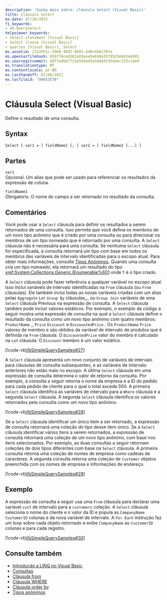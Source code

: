 ```yaml
---
description: 'Saiba mais sobre: cláusula Select (Visual Basic)'
title: Cláusula Select
ms.date: 07/20/2015
f1_keywords:
- vb.QuerySelect
helpviewer_keywords:
- Select statement [Visual Basic]
- Select clause [Visual Basic]
- queries [Visual Basic], Select
ms.assetid: 27a3f61c-5960-4692-9b91-4d0c4b6178fe
ms.openlocfilehash: 029778ce8262a93eee9a69843579523e8434eb01
ms.sourcegitcommit: ddf7edb67715a5b9a45e3dd44536dabc153c1de0
ms.translationtype: MT
ms.contentlocale: pt-BR
ms.lasthandoff: 02/06/2021
ms.locfileid: "99653570"
---
```

# <a name="select-clause-visual-basic"></a>Cláusula Select (Visual Basic)

Define o resultado de uma consulta.  
  
## <a name="syntax"></a>Syntax  
  
```vb  
Select [ var1 = ] fieldName1 [, [ var2 = ] fieldName2 [...] ]  
```  
  
## <a name="parts"></a>Partes  

 `var1`  
 Opcional. Um alias que pode ser usado para referenciar os resultados da expressão de coluna.  
  
 `fieldName1`  
 Obrigatório. O nome do campo a ser retornado no resultado da consulta.  
  
## <a name="remarks"></a>Comentários  

 Você pode usar a `Select` cláusula para definir os resultados a serem retornados de uma consulta. Isso permite que você defina os membros de um novo tipo anônimo que é criado por uma consulta ou para direcionar os membros de um tipo nomeado que é retornado por uma consulta. A `Select` cláusula não é necessária para uma consulta. Se nenhuma `Select` cláusula for especificada, a consulta retornará um tipo com base em todos os membros das variáveis de intervalo identificadas para o escopo atual. Para obter mais informações, consulte [Tipos Anônimos](../../programming-guide/language-features/objects-and-classes/anonymous-types.md). Quando uma consulta cria um tipo nomeado, ela retornará um resultado do tipo <xref:System.Collections.Generic.IEnumerable%601> onde `T` é o tipo criado.  
  
 A `Select` cláusula pode fazer referência a qualquer variável no escopo atual. Isso inclui variáveis de intervalo identificadas na `From` cláusula (ou `From` cláusulas). Ele também inclui todas as novas variáveis criadas com um alias pelas `Aggregate` `Let` `Group By` cláusulas,,, ou `Group Join` variáveis de uma `Select` cláusula Previous na expressão de consulta. A `Select` cláusula também pode incluir valores estáticos. Por exemplo, o exemplo de código a seguir mostra uma expressão de consulta na qual a `Select` cláusula define o resultado da consulta como um novo tipo anônimo com quatro membros: `ProductName` ,, `Price` `Discount` e `DiscountedPrice` . Os `ProductName` `Price` valores de membro e são obtidos da variável de intervalo de produtos que é definida na `From` cláusula. O `DiscountedPrice` valor do membro é calculado na `Let` cláusula. O `Discount` membro é um valor estático.  
  
 [!code-vb[VbSimpleQuerySamples#27](~/samples/snippets/visualbasic/VS_Snippets_VBCSharp/VbSimpleQuerySamples/VB/QuerySamples1.vb#27)]  
  
 A `Select` cláusula apresenta um novo conjunto de variáveis de intervalo para cláusulas de consulta subsequentes, e as variáveis de intervalo anteriores não estão mais no escopo. A última `Select` cláusula em uma expressão de consulta determina o valor de retorno da consulta. Por exemplo, a consulta a seguir retorna o nome da empresa e a ID do pedido para cada pedido de cliente para o qual o total excede 500. A primeira `Select` cláusula identifica as variáveis de intervalo para a `Where` cláusula e a segunda `Select` cláusula. A segunda `Select` cláusula identifica os valores retornados pela consulta como um novo tipo anônimo.  
  
 [!code-vb[VbSimpleQuerySamples#28](~/samples/snippets/visualbasic/VS_Snippets_VBCSharp/VbSimpleQuerySamples/VB/QuerySamples1.vb#28)]  
  
 Se a `Select` cláusula identificar um único item a ser retornado, a expressão de consulta retornará uma coleção do tipo desse item único. Se a `Select` cláusula identificar vários itens a serem retornados, a expressão de consulta retornará uma coleção de um novo tipo anônimo, com base nos itens selecionados. Por exemplo, as duas consultas a seguir retornam coleções de dois tipos diferentes com base na `Select` cláusula. A primeira consulta retorna uma coleção de nomes de empresa como cadeias de caracteres. A segunda consulta retorna uma coleção de `Customer` objetos preenchida com os nomes de empresa e informações de endereço.  
  
 [!code-vb[VbSimpleQuerySamples#29](~/samples/snippets/visualbasic/VS_Snippets_VBCSharp/VbSimpleQuerySamples/VB/QuerySamples1.vb#29)]  
  
## <a name="example"></a>Exemplo  

 A expressão de consulta a seguir usa uma `From` cláusula para declarar uma variável `cust` de intervalo para a `customers` coleção. A `Select` cláusula seleciona o nome do cliente e o valor da ID e popula as `CompanyName` `CustomerID` colunas e da nova variável de intervalo. A `For Each` instrução faz um loop sobre cada objeto retornado e exibe `CompanyName` as `CustomerID` colunas e para cada registro.  
  
 [!code-vb[VbSimpleQuerySamples#30](~/samples/snippets/visualbasic/VS_Snippets_VBCSharp/VbSimpleQuerySamples/VB/QuerySamples1.vb#30)]  
  
## <a name="see-also"></a>Consulte também

- [Introdução a LINQ no Visual Basic](../../programming-guide/language-features/linq/introduction-to-linq.md)
- [Consultas](index.md)
- [Cláusula from](from-clause.md)
- [Cláusula WHERE](where-clause.md)
- [Cláusula order by](order-by-clause.md)
- [Tipos anônimos](../../programming-guide/language-features/objects-and-classes/anonymous-types.md)
